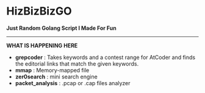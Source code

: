 # HizBizBizGO
**Just Random Golang Script I Made For Fun**

---
**WHAT IS HAPPENING HERE**
- **grepcoder** : Takes keywords and a contest range for AtCoder and finds the editorial links that match the given keywords.
- **mmap** : Memory-mapped file
- **zer0search** : mini search engine
- **packet_analysis** : .pcap or .cap files analyzer